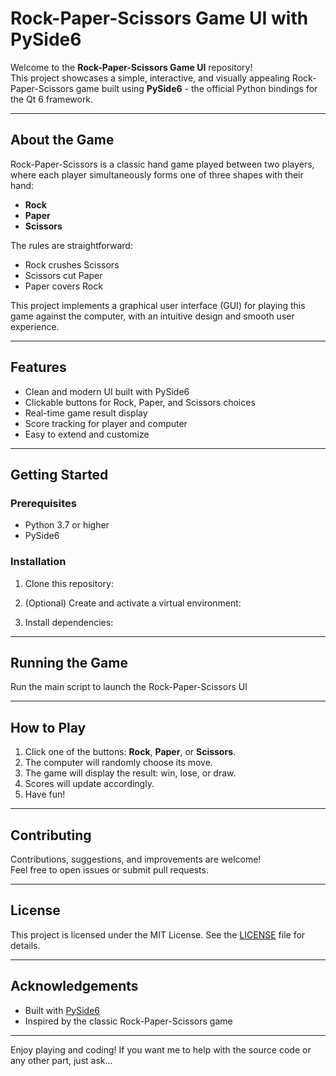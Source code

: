 # Rock-Paper-Scissors Game UI with PySide6

Welcome to the **Rock-Paper-Scissors Game UI** repository!  
This project showcases a simple, interactive, and visually appealing Rock-Paper-Scissors game built using **PySide6** - the official Python bindings for the Qt 6 framework.

---

## About the Game

Rock-Paper-Scissors is a classic hand game played between two players, where each player simultaneously forms one of three shapes with their hand:

- **Rock** 
- **Paper** 
- **Scissors**

The rules are straightforward:

- Rock crushes Scissors
- Scissors cut Paper
- Paper covers Rock

This project implements a graphical user interface (GUI) for playing this game against the computer, with an intuitive design and smooth user experience.

---

## Features

- Clean and modern UI built with PySide6
- Clickable buttons for Rock, Paper, and Scissors choices
- Real-time game result display
- Score tracking for player and computer
- Easy to extend and customize

---

## Getting Started

### Prerequisites

- Python 3.7 or higher
- PySide6

### Installation

1. Clone this repository:

2. (Optional) Create and activate a virtual environment:


3. Install dependencies:


---

## Running the Game

Run the main script to launch the Rock-Paper-Scissors UI


---

## How to Play

1. Click one of the buttons: **Rock**, **Paper**, or **Scissors**.
2. The computer will randomly choose its move.
3. The game will display the result: win, lose, or draw.
4. Scores will update accordingly.
5. Have fun!

---

## Contributing

Contributions, suggestions, and improvements are welcome!  
Feel free to open issues or submit pull requests.

---

## License

This project is licensed under the MIT License. See the [LICENSE](LICENSE) file for details.

---

## Acknowledgements

- Built with [PySide6](https://doc.qt.io/qtforpython/)
- Inspired by the classic Rock-Paper-Scissors game

---

Enjoy playing and coding! If you want me to help with the source code or any other part, just ask...


